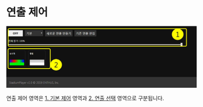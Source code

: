 # 연출 제어
![연출 제어 화면 구성](../image/main/control.jpg)

연출 제어 영역은 [1. 기본 제어](control/basic.md) 영역과 [2. 연출 선택](control/choose.md) 영역으로 구분됩니다.

